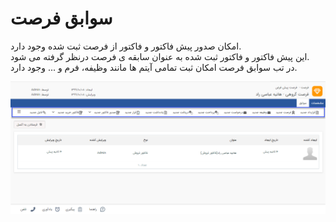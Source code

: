 # سوابق فرصت
امکان صدور پیش فاکتور و فاکتور از فرصت ثبت شده وجود دارد.<br>
این پیش فاکتور و فاکتور ثبت شده به عنوان سابقه ی فرصت درنظر گرفته می شود.<br> 
در تب سوابق فرصت امکان ثبت تمامی آیتم ها مانند وظیفه، فرم و ... وجود دارد.

![سوابق فرصت](./Images/opoprtunities-records.png)